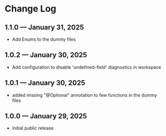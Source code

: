 # Change Log

## 1.1.0 — January 31, 2025
- Add Enums to the dummy files

## 1.0.2 — January 30, 2025
- Add configuration to disable 'undefined-field' diagnostics in workspace

## 1.0.1 — January 30, 2025
- added missing "@Optional" annotation to few functions in the dummy files

## 1.0.0 — January 29, 2025
- Initial public release